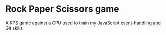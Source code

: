 # Rock Paper Scissors game

A RPS game against a CPU used to train my JavaScript event-handling and Git skills
